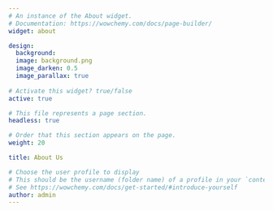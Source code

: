 ```yaml
---
# An instance of the About widget.
# Documentation: https://wowchemy.com/docs/page-builder/
widget: about

design:
  background:
  image: background.png
  image_darken: 0.5
  image_parallax: true
  
# Activate this widget? true/false
active: true

# This file represents a page section.
headless: true

# Order that this section appears on the page.
weight: 20

title: About Us

# Choose the user profile to display
# This should be the username (folder name) of a profile in your `content/authors/` folder.
# See https://wowchemy.com/docs/get-started/#introduce-yourself
author: admin
---
```



